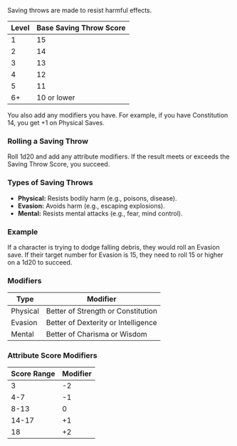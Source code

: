 Saving throws are made to resist harmful effects.

| Level | Base Saving Throw Score |
|-------|-------------------------|
| 1     | 15                      |
| 2     | 14                      |
| 3     | 13                      |
| 4     | 12                      |
| 5     | 11                      |
| 6+    | 10 or lower             |

You also add any modifiers you have. For example, if you have Constitution 14, you get +1 on Physical Saves.

### Rolling a Saving Throw
Roll 1d20 and add any attribute modifiers. If the result meets or exceeds the Saving Throw Score, you succeed.

### Types of Saving Throws
- **Physical:** Resists bodily harm (e.g., poisons, disease).
- **Evasion:** Avoids harm (e.g., escaping explosions).
- **Mental:** Resists mental attacks (e.g., fear, mind control).

### Example
If a character is trying to dodge falling debris, they would roll an Evasion save. If their target number for Evasion is 15, they need to roll 15 or higher on a 1d20 to succeed.

### Modifiers
| Type      | Modifier                          |
|-----------|-----------------------------------|
| Physical  | Better of Strength or Constitution |
| Evasion   | Better of Dexterity or Intelligence|
| Mental    | Better of Charisma or Wisdom      |

### Attribute Score Modifiers
| Score Range | Modifier |
|-------------|----------|
| 3           | -2       |
| 4-7         | -1       |
| 8-13        | 0        |
| 14-17       | +1       |
| 18          | +2       |